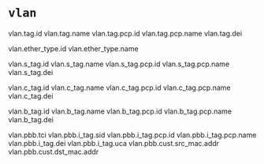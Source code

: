 # `vlan`

vlan.tag.id
vlan.tag.name
vlan.tag.pcp.id
vlan.tag.pcp.name
vlan.tag.dei

vlan.ether_type.id
vlan.ether_type.name

vlan.s_tag.id
vlan.s_tag.name
vlan.s_tag.pcp.id
vlan.s_tag.pcp.name
vlan.s_tag.dei

vlan.c_tag.id
vlan.c_tag.name
vlan.c_tag.pcp.id
vlan.c_tag.pcp.name
vlan.c_tag.dei

vlan.b_tag.id
vlan.b_tag.name
vlan.b_tag.pcp.id
vlan.b_tag.pcp.name
vlan.b_tag.dei

vlan.pbb.tci
vlan.pbb.i_tag.sid
vlan.pbb.i_tag.pcp.id
vlan.pbb.i_tag.pcp.name
vlan.pbb.i_tag.dei
vlan.pbb.i_tag.uca
vlan.pbb.cust.src_mac.addr
vlan.pbb.cust.dst_mac.addr
